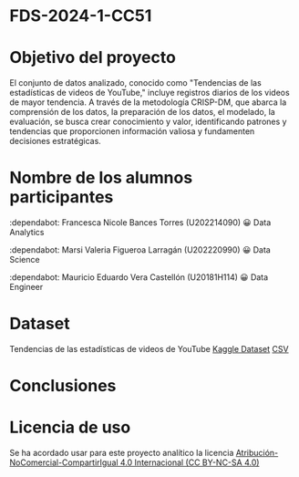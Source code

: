 # **FDS-2024-1-CC51**

# **Objetivo del proyecto**

El conjunto de datos analizado, conocido como "Tendencias de las estadísticas de videos de YouTube," incluye registros diarios de los videos de mayor tendencia. A través de la metodología CRISP-DM, que abarca la comprensión de los datos, la preparación de los datos, el modelado, la evaluación, se busca crear conocimiento y valor, identificando patrones y tendencias que proporcionen información valiosa y fundamenten decisiones estratégicas.


# **Nombre de los alumnos participantes**

:dependabot:	Francesca Nicole Bances Torres  (U202214090)  :grinning:	 Data Analytics 
 
:dependabot:	Marsi Valeria Figueroa Larragán (U202220990)  :grinning:	 Data Science                                     

:dependabot:	Mauricio Eduardo Vera Castellón (U20181H114)  :grinning:	 Data Engineer    


# **Dataset**
Tendencias de las estadísticas de videos de YouTube [Kaggle Dataset](https://www.kaggle.com/datasets/datasnaek/youtube-new)
[CSV](Data/CAvideos_cc50_202101.csv)
 
# **Conclusiones**



# **Licencia de uso**
Se ha acordado usar para este proyecto analítico la licencia  [Atribución-NoComercial-CompartirIgual 4.0 Internacional (CC BY-NC-SA 4.0)](https://creativecommons.org/licenses/by-nc-sa/4.0/deed.es)

